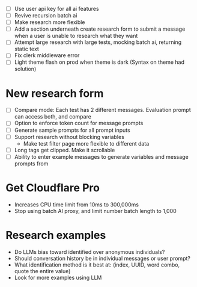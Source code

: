 - [ ] Use user api key for all ai features
- [ ] Revive recursion batch ai
- [ ] Make research more flexible
- [ ] Add a section underneath create research form to submit a message when a user is unable to research what they want
- [ ] Attempt large research with large tests, mocking batch ai, returning static text
- [ ] Fix clerk middleware error
- [ ] Light theme flash on prod when theme is dark (Syntax on theme had solution)

# New research form

- [ ] Compare mode: Each test has 2 different messages. Evaluation prompt can access both, and compare
- [ ] Option to enforce token count for message prompts
- [ ] Generate sample prompts for all prompt inputs
- [ ] Support research without blocking variables
    - Make test filter page more flexible to different data
- [ ] Long tags get clipped. Make it scrollable
- [ ] Ability to enter example messages to generate variables and message prompts from

# Get Cloudflare Pro

- Increases CPU time limit from 10ms to 300,000ms
- Stop using batch AI proxy, and limit number batch length to 1,000

# Research examples

- Do LLMs bias toward identified over anonymous individuals?
- Should conversation history be in individual messages or user prompt?
- What identification method is it best at: (index, UUID, word combo, quote the entire value)
- Look for more examples using LLM

